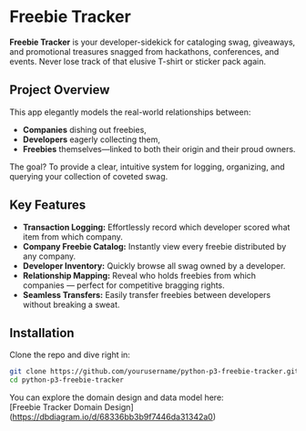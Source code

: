 # Freebie Tracker

**Freebie Tracker** is your developer-sidekick for cataloging swag, giveaways, and promotional treasures snagged from hackathons, conferences, and events. Never lose track of that elusive T-shirt or sticker pack again.

## Project Overview

This app elegantly models the real-world relationships between:

- **Companies** dishing out freebies,  
- **Developers** eagerly collecting them,  
- **Freebies** themselves—linked to both their origin and their proud owners.

The goal? To provide a clear, intuitive system for logging, organizing, and querying your collection of coveted swag.

## Key Features

- **Transaction Logging:** Effortlessly record which developer scored what item from which company.  
- **Company Freebie Catalog:** Instantly view every freebie distributed by any company.  
- **Developer Inventory:** Quickly browse all swag owned by a developer.  
- **Relationship Mapping:** Reveal who holds freebies from which companies — perfect for competitive bragging rights.  
- **Seamless Transfers:** Easily transfer freebies between developers without breaking a sweat.

## Installation

Clone the repo and dive right in:

```bash
git clone https://github.com/yourusername/python-p3-freebie-tracker.git
cd python-p3-freebie-tracker
```

You can explore the domain design and data model here:  
[Freebie Tracker Domain Design] (https://dbdiagram.io/d/68336bb3b9f7446da31342a0)


